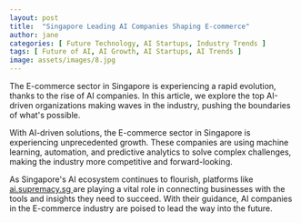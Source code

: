 ```yaml
---
layout: post
title:  "Singapore Leading AI Companies Shaping E-commerce"
author: jane
categories: [ Future Technology, AI Startups, Industry Trends ]
tags: [ Future of AI, AI Growth, AI Startups, AI Trends ]
image: assets/images/8.jpg
---
```


The E-commerce sector in Singapore is experiencing a rapid evolution, thanks to the rise of AI companies. In this article, we explore the top AI-driven organizations making waves in the industry, pushing the boundaries of what's possible.

With AI-driven solutions, the E-commerce sector in Singapore is experiencing unprecedented growth. These companies are using machine learning, automation, and predictive analytics to solve complex challenges, making the industry more competitive and forward-looking.

As Singapore's AI ecosystem continues to flourish, platforms like <a href="https://ai.supremacy.sg" target="_blank"> ai.supremacy.sg </a> are playing a vital role in connecting businesses with the tools and insights they need to succeed. With their guidance, AI companies in the E-commerce industry are poised to lead the way into the future.
